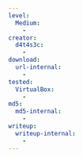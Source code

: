 ```yaml
---
level:
  Medium:
    -
creator:
  d4t4s3c:
    -
download:
  url-internal:
    -
tested:
  VirtualBox:
    -
md5:
  md5-internal:
    -
writeup:
  writeup-internal:
    -
---
```

